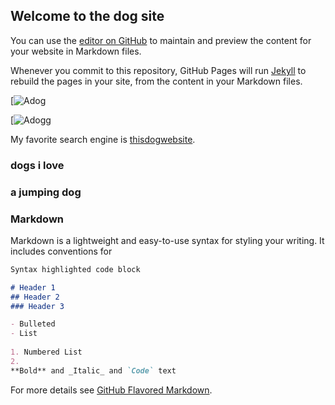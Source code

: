 ## Welcome to the dog site

You can use the [editor on GitHub](https://github.com/meghanadivi/thesite/edit/main/README.md) to maintain and preview the content for your website in Markdown files.

Whenever you commit to this repository, GitHub Pages will run [Jekyll](https://jekyllrb.com/) to rebuild the pages in your site, from the content in your Markdown files.



[![Adog](https://static01.nyt.com/images/2021/02/01/opinion/01renkl1/merlin_182819985_e25e4d1e-e41a-4956-8f76-89471400d109-superJumbo.jpg)

[![Adogg](http://cdn.shopify.com/s/files/1/0067/6164/4091/articles/Jumping_dog_1200x1200.png?v=1593118273) 


My favorite search engine is [thisdogwebsite](https://www.companionanimalpsychology.com/p/all-about-dogs.html).

<h3 id="custom-id">dogs i love</h3>

<h3 id="custom-id">a jumping dog</h3>

### Markdown

Markdown is a lightweight and easy-to-use syntax for styling your writing. It includes conventions for

```markdown
Syntax highlighted code block

# Header 1
## Header 2
### Header 3

- Bulleted
- List
 
1. Numbered List
2. 
**Bold** and _Italic_ and `Code` text
```

For more details see [GitHub Flavored Markdown](https://guides.github.com/features/mastering-markdown/).

